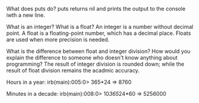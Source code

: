 What does puts do?
puts returns nil and prints the output to the console iwth a new line.

What is an integer? What is a float?
An integer is a number without decimal point.
A float is a floating-point number, which has a decimal place. Floats are used when more precision is needed. 

What is the difference between float and integer division? How would you explain the difference to someone who doesn't know anything about programming?
The result of integer division is rounded down; while the result of float division remains the acadmic accuracy. 

Hours in a year:
irb(main):005:0> 365*24
=> 8760

Minutes in a decade:
irb(main):008:0> 10*365*24*60
=> 5256000

